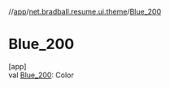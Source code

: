 //[app](../../index.md)/[net.bradball.resume.ui.theme](index.md)/[Blue_200](-blue_200.md)

# Blue_200

[app]\
val [Blue_200](-blue_200.md): Color

